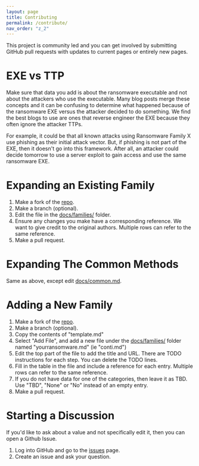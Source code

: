 ```yaml
---
layout: page
title: Contributing
permalink: /contribute/
nav_order: "z_2"
---
```


This project is community led and you can get involved by submitting GitHub pull requests with updates to current pages or entirely new pages. 

# EXE vs TTP

Make sure that data you add is about the ransomware executable and not about the attackers who use the executable. Many blog posts merge these concepts and it can be confusing to determine what happened because of the ransomware EXE versus the attacker decided to do something. We find the best blogs to use are ones that reverse engineer the EXE because they often ignore the attacker TTPs. 

For example, it could be that all known attacks using Ransomware Family X use phishing as their initial attack vector. But, if phishing is not part of the EXE, then it doesn't go into this framework. After all, an attacker could decide tomorrow to use a server exploit to gain access and use the same ransomware EXE. 

# Expanding an Existing Family
1. Make a fork of the [repo](https://github.com/cybertriage/DFIR_Ransomware_Project).
2. Make a branch (optional).
3. Edit the file in the [docs/families/](https://github.com/cybertriage/DFIR_Ransomware_Project/blob/main/docs/families/) folder.
4. Ensure any changes you make have a corresponding reference. We want to give credit to the original authors. Multiple rows can refer to the same reference. 
5. Make a pull request.

# Expanding The Common Methods
Same as above, except edit [docs/common.md](https://github.com/cybertriage/DFIR_Ransomware_Project/blob/main/docs/common.md). 


# Adding a New Family
1. Make a fork of the [repo](https://github.com/cybertriage/DFIR_Ransomware_Project).
2. Make a branch (optional). 
3. Copy the contents of "template.md"
4. Select "Add File", and add a new file under the [docs/families/](https://github.com/cybertriage/DFIR_Ransomware_Project/blob/main/docs/families/) folder named "yourransomware.md" (ie "conti.md")
5. Edit the top part of the file to add the title and URL. There are TODO instructions for each step. You can delete the TODO lines.
6. Fill in the table in the file and include a reference for each entry. Multiple rows can refer to the same reference. 
7. If you do not have data for one of the categories, then leave it as TBD. Use "TBD", "None" or "No" instead of an empty entry. 
8. Make a pull request.

# Starting a Discussion
If you'd like to ask about a value and not specifically edit it, then you can open a Github Issue.
1. Log into GitHub and go to the [issues](https://github.com/cybertriage/DFIR_Ransomware_Project/issues) page.
2. Create an issue and ask your question. 
